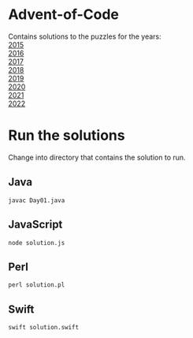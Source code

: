 # Advent-of-Code

Contains solutions to the puzzles for the years:  
[2015](https://adventofcode.com/2015/)  
[2016](https://adventofcode.com/2016/)  
[2017](https://adventofcode.com/2017/)  
[2018](https://adventofcode.com/2018/)  
[2019](https://adventofcode.com/2019/)  
[2020](https://adventofcode.com/2020/)  
[2021](https://adventofcode.com/2021/)  
[2022](https://adventofcode.com/2022/)  

# Run the solutions
Change into directory that contains the solution to run.

## Java
`javac Day01.java`

## JavaScript
`node solution.js`

## Perl
`perl solution.pl`

## Swift
`swift solution.swift`